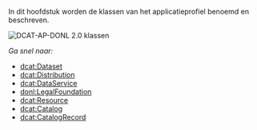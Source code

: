 In dit hoofdstuk worden de klassen van het applicatieprofiel benoemd en beschreven.

![DCAT-AP-DONL 2.0 klassen](assets/dcat-ap-donl_2.0.drawio.svg "DCAT-AP-DONL 2.0 klassen")

*Ga snel naar:*

- [dcat:Dataset](#dcat-Dataset)
- [dcat:Distribution](#dcat-Distribution)
- [dcat:DataService](#dcat-DataService)
- [donl:LegalFoundation](#donl-LegalFoundation)
- [dcat:Resource](#dcat-Resource)
- [dcat:Catalog](#dcat-Catalog)
- [dcat:CatalogRecord](#dcat-CatalogRecord)
